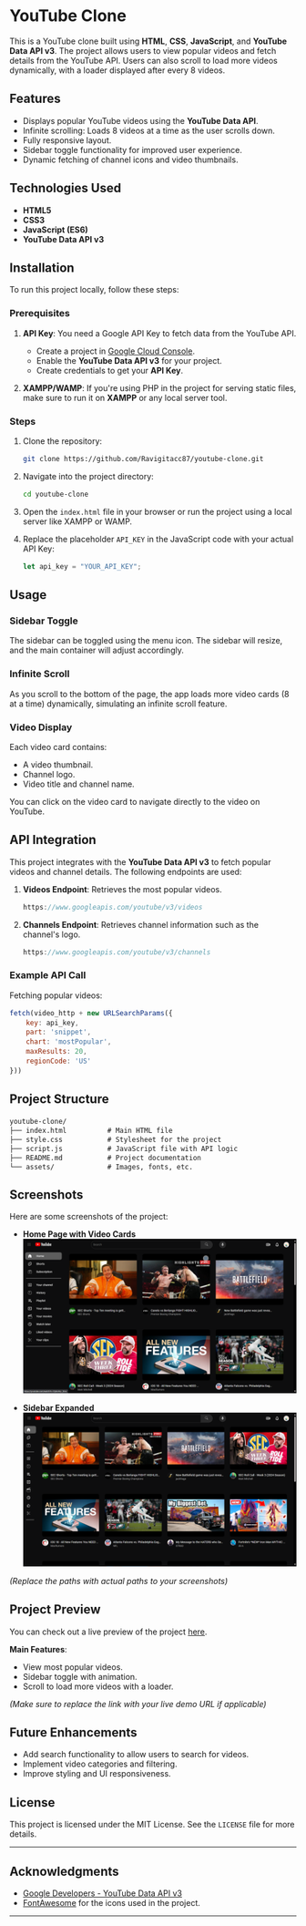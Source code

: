 # YouTube Clone

This is a YouTube clone built using **HTML**, **CSS**, **JavaScript**, and **YouTube Data API v3**. The project allows users to view popular videos and fetch details from the YouTube API. Users can also scroll to load more videos dynamically, with a loader displayed after every 8 videos.

## Features

- Displays popular YouTube videos using the **YouTube Data API**.
- Infinite scrolling: Loads 8 videos at a time as the user scrolls down.
- Fully responsive layout.
- Sidebar toggle functionality for improved user experience.
- Dynamic fetching of channel icons and video thumbnails.

## Technologies Used

- **HTML5**
- **CSS3**
- **JavaScript (ES6)**
- **YouTube Data API v3**

## Installation

To run this project locally, follow these steps:

### Prerequisites

1. **API Key**: You need a Google API Key to fetch data from the YouTube API.
   - Create a project in [Google Cloud Console](https://console.cloud.google.com/).
   - Enable the **YouTube Data API v3** for your project.
   - Create credentials to get your **API Key**.

2. **XAMPP/WAMP**: If you're using PHP in the project for serving static files, make sure to run it on **XAMPP** or any local server tool.

### Steps

1. Clone the repository:

   ```bash
   git clone https://github.com/Ravigitacc87/youtube-clone.git
   ```

2. Navigate into the project directory:

   ```bash
   cd youtube-clone
   ```

3. Open the `index.html` file in your browser or run the project using a local server like XAMPP or WAMP.

4. Replace the placeholder `API_KEY` in the JavaScript code with your actual API Key:

   ```javascript
   let api_key = "YOUR_API_KEY";
   ```

## Usage

### Sidebar Toggle

The sidebar can be toggled using the menu icon. The sidebar will resize, and the main container will adjust accordingly.

### Infinite Scroll

As you scroll to the bottom of the page, the app loads more video cards (8 at a time) dynamically, simulating an infinite scroll feature.

### Video Display

Each video card contains:
- A video thumbnail.
- Channel logo.
- Video title and channel name.

You can click on the video card to navigate directly to the video on YouTube.

## API Integration

This project integrates with the **YouTube Data API v3** to fetch popular videos and channel details. The following endpoints are used:

1. **Videos Endpoint**: Retrieves the most popular videos.
   ```javascript
   https://www.googleapis.com/youtube/v3/videos
   ```

2. **Channels Endpoint**: Retrieves channel information such as the channel's logo.
   ```javascript
   https://www.googleapis.com/youtube/v3/channels
   ```

### Example API Call

Fetching popular videos:

```javascript
fetch(video_http + new URLSearchParams({
    key: api_key,
    part: 'snippet',
    chart: 'mostPopular',
    maxResults: 20,
    regionCode: 'US'
}))
```

## Project Structure

```
youtube-clone/
├── index.html          # Main HTML file
├── style.css           # Stylesheet for the project
├── script.js           # JavaScript file with API logic
├── README.md           # Project documentation
└── assets/             # Images, fonts, etc.
```

## Screenshots

Here are some screenshots of the project:

- **Home Page with Video Cards**
  ![Screenshot of Home Page](./Images/Screenshot(Home).png)

- **Sidebar Expanded**
  ![Screenshot of Sidebar](./Images/Screenshot(Sidebar).png)

*(Replace the paths with actual paths to your screenshots)*

## Project Preview

You can check out a live preview of the project [here](https://ravigitacc87.github.io/Youtube-With-Api/).

**Main Features**:
- View most popular videos.
- Sidebar toggle with animation.
- Scroll to load more videos with a loader.

*(Make sure to replace the link with your live demo URL if applicable)*

## Future Enhancements

- Add search functionality to allow users to search for videos.
- Implement video categories and filtering.
- Improve styling and UI responsiveness.

## License

This project is licensed under the MIT License. See the `LICENSE` file for more details.

---

## Acknowledgments

- [Google Developers - YouTube Data API v3](https://developers.google.com/youtube/v3)
- [FontAwesome](https://fontawesome.com/) for the icons used in the project.

---
